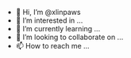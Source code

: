 - 👋 Hi, I’m @xlinpaws
- 👀 I’m interested in ...
- 🌱 I’m currently learning ...
- 💞️ I’m looking to collaborate on ...
- 📫 How to reach me ...

<!---
xlinpaws/xlinpaws is a ✨ special ✨ repository because its `README.md` (this file) appears on your GitHub profile.
You can click the Preview link to take a look at your changes.
--->
